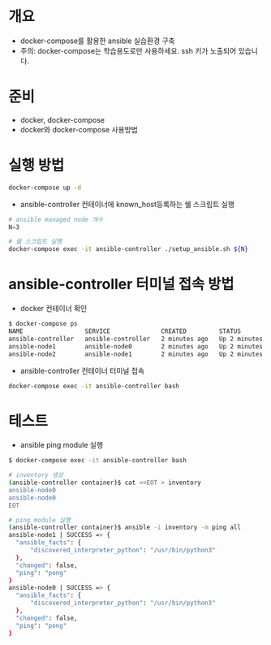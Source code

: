 # 개요
* docker-compose를 활용한 ansible 실습환경 구축
* 주의: docker-compose는 학습용도로만 사용하세요. ssh 키가 노출되어 있습니다.

# 준비
* docker, docker-compose
* docker와 docker-compose 사용방법

# 실행 방법
```bash
docker-compose up -d
```

* ansible-controller 컨테이너에 known_host등록하는 쉘 스크립트 실행

```bash
# ansible managed node 개수
N=3

# 쉘 스크립트 실행
docker-compose exec -it ansible-controller ./setup_ansible.sh ${N}
```

# ansible-controller 터미널 접속 방법
* docker 컨테이너 확인

```bash
$ docker-compose ps
NAME                 SERVICE              CREATED         STATUS         PORTS
ansible-controller   ansible-controller   2 minutes ago   Up 2 minutes
ansible-node1        ansible-node0        2 minutes ago   Up 2 minutes   22/tcp
ansible-node2        ansible-node1        2 minutes ago   Up 2 minutes   22/tcp
```

* ansible-controller 컨테이너 터미널 접속

```bash
docker-compose exec -it ansible-controller bash
```

# 테스트
* ansible ping module 실행

```bash
$ docker-compose exec -it ansible-controller bash

# inventory 생성
(ansible-controller container)$ cat <<EOT > inventory
ansible-node0
ansible-node0
EOT

# ping module 실행
(ansible-controller container)$ ansible -i inventory -m ping all
ansible-node1 | SUCCESS => {
  "ansible_facts": {
      "discovered_interpreter_python": "/usr/bin/python3"
  },
  "changed": false,
  "ping": "pong"
}
ansible-node0 | SUCCESS => {
  "ansible_facts": {
      "discovered_interpreter_python": "/usr/bin/python3"
  },
  "changed": false,
  "ping": "pong"
}
```
